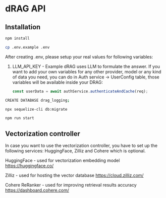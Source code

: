 # dRAG API

## Installation

```sh
npm install
```

```sh
cp .env.example .env
```

After creating .env, please setup your real values for following variables:

1. LLM_API_KEY - Example dRAG uses LLM to formulate the answer. If you want to add your own variables for any other provider, model or any kind of data you need, you can do in Auth service -> UserConfig table, those variables will be available inside your DRAG:
   ```javascript
   const userData = await authService.authenticateAndCache(req);
   ```

```sh
CREATE DATABASE drag_logging;
```

```sh
npx sequelize-cli db:migrate
```

```sh
npm run start
```

## Vectorization controller

In case you want to use the vectorization controller, you have to set up the following services: HuggingFace, Zilliz and Cohere which is optional.

HuggingFace - used for vectorization embedding model
https://huggingface.co/

Zilliz - used for hosting the vector database
https://cloud.zilliz.com/

Cohere ReRanker - used for improving retrieval results accuracy
https://dashboard.cohere.com/

